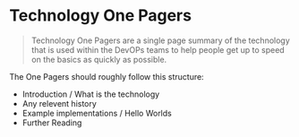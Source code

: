 # Technology One Pagers

> Technology One Pagers are a single page summary of the technology that is used within the DevOPs teams to help people get up to speed on the basics as quickly as possible.

The One Pagers should roughly follow this structure:
* Introduction / What is the technology
* Any relevent history
* Example implementations / Hello Worlds
* Further Reading


